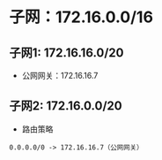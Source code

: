 

# 子网：172.16.0.0/16

## 子网1: 172.16.16.0/20
- 公网网关：172.16.16.7

## 子网2: 172.16.0.0/20
- 路由策略
```
0.0.0.0/0 -> 172.16.16.7（公网网关）
```


